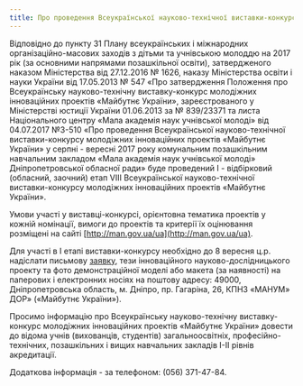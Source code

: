 ```yaml
---
title: Про проведення Всеукраїнської науково-технічної виставки-конкурсу молодіжних інноваційних проектів «Майбутнє України»
---
```


Відповідно до пункту 31 Плану всеукраїнських і міжнародних організаційно-масових заходів з дітьми та учнівською молоддю на 2017 рік (за основними напрямами позашкільної освіти), затвердженого наказом Міністерства від 27.12.2016 № 1626, наказу Міністерства освіти і науки України від 17.05.2013 № 547 «Про затвердження Положення про Всеукраїнську науково-технічну виставку-конкурс молодіжних інноваційних проектів «Майбутнє України», зареєстрованого у Міністерстві юстиції України 01.06.2013 за № 839/23371 та листа Національного центру «Мала академія наук учнівської молоді» від 04.07.2017 №3-510 «Про проведення Всеукраїнської науково-технічної виставки-конкурсу молодіжних інноваційних проектів «Майбутнє України» у серпні - вересні 2017 року комунальним позашкільним навчальним закладом «Мала академія наук учнівської молоді» Дніпропетровської обласної ради» буде проведений І - відбірковий (обласний, заочний) етап VIII Всеукраїнської науково-технічної виставки-конкурсу молодіжних інноваційних проектів «Майбутнє України».

Умови участі у виставці-конкурсі, орієнтовна тематика проектів у кожній номінації, вимоги до проектів та критерії їх оцінювання розміщені на сайті [http://man.gov.ua/ua](http://man.gov.ua/ua).

Для участі в І етапі виставки-конкурсу необхідно до 8 вересня ц.р. надіслати письмову [заявку](https://drive.google.com/open?id=0B2WFhDmnmBnUTGVySkk2SVR4Q1k), тези інноваційного науково-дослідницького проекту та фото демонстраційної моделі або макета (за наявності) на паперових і електронних носіях на поштову адресу: 49000, Дніпропетровська область, м. Дніпро, пр. Гагаріна, 26, КПНЗ «МАНУМ» ДОР» («Майбутнє України»).

Просимо інформацію про Всеукраїнську науково-технічну виставку-конкурс молодіжних інноваційних проектів «Майбутнє України» довести до відома учнів (вихованців, студентів) загальноосвітніх, професійно-технічних, позашкільних і вищих навчальних закладів І-ІІ рівнів акредитації.

Додаткова інформація - за телефоном: (056) 371-47-84.
